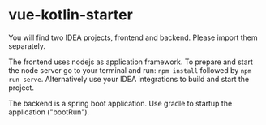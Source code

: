 # vue-kotlin-starter

You will find two IDEA projects, frontend and backend. Please import them separately.

The frontend uses nodejs as application framework. To prepare and start the node server go to your terminal and run:
`npm install` followed by `npm run serve`. Alternatively use your IDEA integrations to build and start the project.

The backend is a spring boot application. Use gradle to startup the application ("bootRun").
